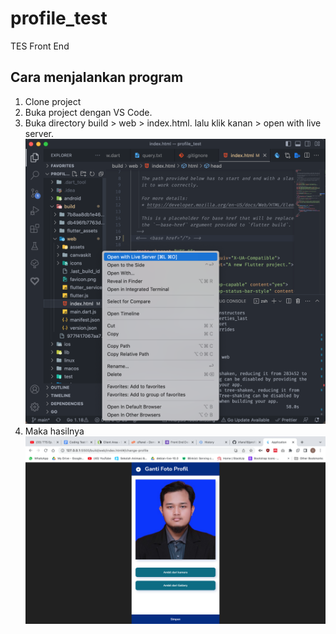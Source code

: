 # profile_test
 TES Front End

## Cara menjalankan program

1. Clone project
2. Buka project dengan VS Code.
3. Buka directory build > web > index.html.
lalu klik kanan > open with live server.
 ![alt text][num1]
4. Maka hasilnya
 ![alt text][num2]


[num1]: https://github.com/irfans18/profile_test/blob/main/tutorial.png "tutorial"
[num2]: https://github.com/irfans18/profile_test/blob/main/result.png "Hasil"
 

 
